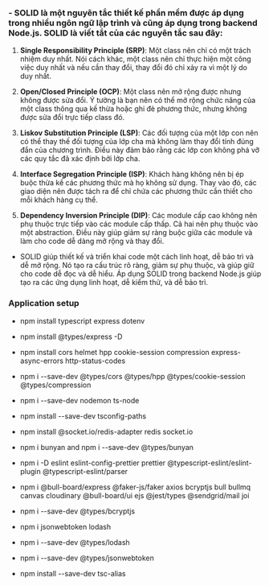 ### - SOLID là một nguyên tắc thiết kế phần mềm được áp dụng trong nhiều ngôn ngữ lập trình và cũng áp dụng trong backend Node.js. SOLID là viết tắt của các nguyên tắc sau đây:

1. **Single Responsibility Principle (SRP)**: Một class nên chỉ có một trách nhiệm duy nhất. Nói cách khác, một class nên chỉ thực hiện một công việc duy nhất và nếu cần thay đổi, thay đổi đó chỉ xảy ra vì một lý do duy nhất.

2. **Open/Closed Principle (OCP)**: Một class nên mở rộng được nhưng không được sửa đổi. Ý tưởng là bạn nên có thể mở rộng chức năng của một class thông qua kế thừa hoặc ghi đè phương thức, nhưng không được sửa đổi trực tiếp class đó.

3. **Liskov Substitution Principle (LSP)**: Các đối tượng của một lớp con nên có thể thay thế đối tượng của lớp cha mà không làm thay đổi tính đúng đắn của chương trình. Điều này đảm bảo rằng các lớp con không phá vỡ các quy tắc đã xác định bởi lớp cha.

4. **Interface Segregation Principle (ISP)**: Khách hàng không nên bị ép buộc thừa kế các phương thức mà họ không sử dụng. Thay vào đó, các giao diện nên được tách ra để chỉ chứa các phương thức cần thiết cho mỗi khách hàng cụ thể.

5. **Dependency Inversion Principle (DIP)**: Các module cấp cao không nên phụ thuộc trực tiếp vào các module cấp thấp. Cả hai nên phụ thuộc vào một abstraction. Điều này giúp giảm sự ràng buộc giữa các module và làm cho code dễ dàng mở rộng và thay đổi.

- SOLID giúp thiết kế và triển khai code một cách linh hoạt, dễ bảo trì và dễ mở rộng. Nó tạo ra cấu trúc rõ ràng, giảm sự phụ thuộc, và giúp giữ cho code dễ đọc và dễ hiểu. Áp dụng SOLID trong backend Node.js giúp tạo ra các ứng dụng linh hoạt, dễ kiểm thử, và dễ bảo trì.

### Application setup
- npm install typescript express dotenv
- npm install @types/express -D
- npm install cors helmet hpp cookie-session compression express-async-errors http-status-codes
- npm i --save-dev @types/cors @types/hpp @types/cookie-session @types/compression
- npm i --save-dev nodemon ts-node
- npm install --save-dev tsconfig-paths
- npm install @socket.io/redis-adapter redis socket.io
- npm i bunyan and npm i --save-dev @types/bunyan
- npm i -D eslint eslint-config-prettier prettier @typescript-eslint/eslint-plugin @typescript-eslint/parser
-  npm i @bull-board/express @faker-js/faker axios bcryptjs bull bullmq canvas cloudinary @bull-board/ui ejs @jest/types @sendgrid/mail joi
- npm i --save-dev @types/bcryptjs
- npm i jsonwebtoken lodash
- npm i --save-dev @types/lodash
- npm i --save-dev @types/jsonwebtoken

- npm install --save-dev tsc-alias
